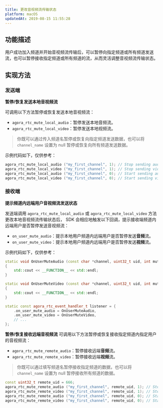 ```yaml
---
title: 更改音视频流传输状态
platform: macOS
updatedAt: 2019-08-15 11:55:28
---
```


## 功能描述

用户成功加入频道并开始音视频流传输后，可以暂停向指定频道或所有频道发送流，也可以暂停接收指定频道或所有频道的流，从而灵活调整音视频流传输状态。

## 实现方法

### 发送端

**暂停/恢复发送本地音视频流**

可调用以下方法暂停或恢复发送本地音视频流：

- `agora_rtc_mute_local_audio`：暂停发送本地音频流。
- `agora_rtc_mute_local_video`：暂停发送本地视频流。

> 你既可以通过传入频道名暂停或恢复向指定频道发送数据，也可以将 `channel_name` 设置为 null 暂停或恢复向所有频道发送数据。

示例代码如下，仅供参考：

```c++
agora_rtc_mute_local_audio ("my_first_channel", 1); // Stop sending audio
agora_rtc_mute_local_video ("my_first_channel", 1); // Stop sending video
agora_rtc_mute_local_audio ("my_first_channel", 0); // Start sending audio
agora_rtc_mute_local_video ("my_first_channel", 0); // Start sending video
```

### 接收端

**提示频道内远端用户音视频流发送状态**

发送端调用 `agora_rtc_mute_local_audio` 或 `agora_rtc_mute_local_video` 方法更改本地音视频流传输状态后， SDK 会相应地触发以下回调，提示接收端频道内远端用户是否暂停发送音视频流：

- `on_user_mute_audio`：提示本地用户频道内远端用户是否暂停发送**音频**流。
- `on_user_mute_video`：提示本地用户频道内远端用户是否暂停发送**视频**流。

示例代码如下，仅供参考：

```c++
static void OnUserMuteAudio (const char *channel, uint32_t uid, int muted)
{
	std::cout << __FUNCTION__ << std::endl;
}

static void OnUserMuteVideo (const char *channel, uint32_t uid, int muted)
{
	std::cout << __FUNCTION__ << std::endl;
}

static const agora_rtc_event_handler_t listener = {
	.on_user_mute_audio = OnUserMuteAudio,
	.on_user_mute_video = OnUserMuteVideo,
	// ...
};
```

**暂停/恢复接收远端音视频流**
可调用以下方法暂停或恢复接收指定频道内指定用户的音视频流：

- `agora_rtc_mute_remote_audio`：暂停接收远端**音频**流。
- `agora_rtc_mute_remote_video`：暂停接收远端**视频**流。

> 你既可以通过填写频道名暂停接收指定频道的数据，也可以将 `channel_name` 设置为 null 暂停接收所有频道的数据。

```c++
const uint32_t remote_uid = 666;
agora_rtc_mute_remote_audio ("my_first_channel", remote_uid, 1); // Stop receiving audio from a remote user
agora_rtc_mute_remote_video ("my_first_channel", remote_uid, 1); // Stop receiving video from a remote user
agora_rtc_mute_remote_audio ("my_first_channel", remote_uid, 0); // Start receiving audio from a remote user
agora_rtc_mute_remote_video ("my_first_channel", remote_uid, 0); // Start receiving video from a remote user
```
